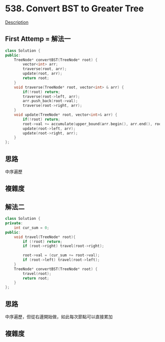 # 538. Convert BST to Greater Tree 

[Description](https://leetcode.com/problems/convert-bst-to-greater-tree/description/)

## First Attemp = 解法一
```C++
class Solution {
public:
    TreeNode* convertBST(TreeNode* root) {
        vector<int> arr;
        traverse(root, arr);
        update(root, arr);
        return root;
    }
    void traverse(TreeNode* root, vector<int> & arr) {
        if(!root) return;
        traverse(root->left, arr);
        arr.push_back(root->val);
        traverse(root->right, arr);
    }
    void update(TreeNode* root, vector<int>& arr) {
        if(!root) return;
        root->val += accumulate(upper_bound(arr.begin(), arr.end(), root->val), arr.end(), 0);
        update(root->left, arr);
        update(root->right, arr);
    }
};
```

## 思路
中序遍歷

## 複雜度

## 解法二
```C++
class Solution {
private:
    int cur_sum = 0;
public:
    void travel(TreeNode* root){
        if (!root) return;
        if (root->right) travel(root->right);
        
        root->val = (cur_sum += root->val);
        if (root->left) travel(root->left);
    }
    TreeNode* convertBST(TreeNode* root) {
        travel(root);
        return root;
    }
};
```
## 思路
中序遍歷，但從右邊開始做，如此每次節點可以直接累加

## 複雜度
